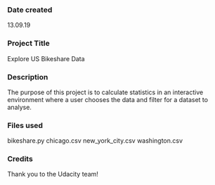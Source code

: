 ### Date created
13.09.19

### Project Title
Explore US Bikeshare Data

### Description
The purpose of this project is to calculate statistics in an interactive environment where a user chooses the data and filter for a dataset to analyse.

### Files used
bikeshare.py
chicago.csv
new_york_city.csv
washington.csv

### Credits
Thank you to the Udacity team!
